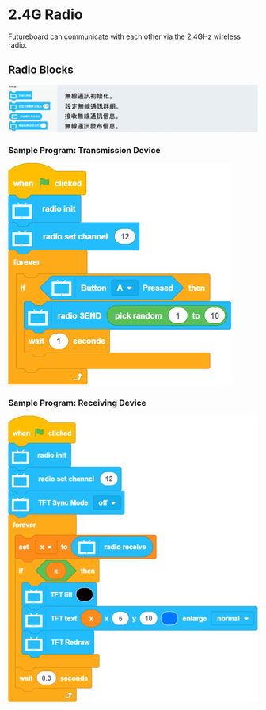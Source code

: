 # 2.4G Radio

Futureboard can communicate with each other via the 2.4GHz wireless radio.

## Radio Blocks

![](../images/radio.png)

### Sample Program: Transmission Device

![](../images/radio_code1en.png)

### Sample Program: Receiving Device

![](../images/radio_code2en.png)